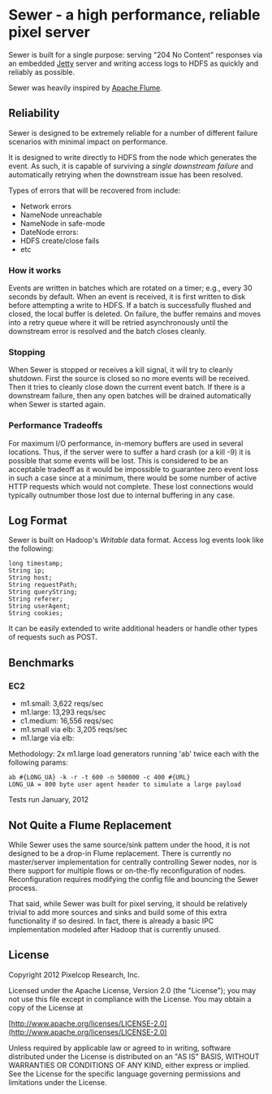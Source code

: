 # Sewer - a high performance, reliable pixel server

Sewer is built for a single purpose: serving "204 No Content" responses via an embedded [Jetty](http://www.eclipse.org/jetty/) server and writing access logs to HDFS as quickly and reliably as possible.

Sewer was heavily inspired by [Apache Flume](https://cwiki.apache.org/FLUME/).


## Reliability

Sewer is designed to be extremely reliable for a number of different failure scenarios with minimal impact on performance.

It is designed to write directly to HDFS from the node which generates the event. As such, it is capable of surviving a *single downstream failure* and automatically retrying when the downstream issue has been resolved.

Types of errors that will be recovered from include:

* Network errors
* NameNode unreachable
* NameNode in safe-mode
* DateNode errors:
* HDFS create/close fails
* etc

### How it works

Events are written in batches which are rotated on a timer; e.g., every 30 seconds by default. When an event is received, it is first written to disk before attempting a write to HDFS. If a batch is successfully flushed and closed, the local buffer is deleted. On failure, the buffer remains and moves into a retry queue where it will be retried asynchronously until the downstream error is resolved and the batch closes cleanly.

### Stopping

When Sewer is stopped or receives a kill signal, it will try to cleanly shutdown. First the source is closed so no more events will be received. Then it tries to cleanly close down the current event batch. If there is a downstream failure, then any open batches will be drained automatically when Sewer is started again.

### Performance Tradeoffs

For maximum I/O performance, in-memory buffers are used in several locations. Thus, if the server were to suffer a hard crash (or a kill -9) it is possible that some events will be lost. This is considered to be an acceptable tradeoff as it would be impossible to guarantee zero event loss in such a case since at a minimum, there would be some number of active HTTP requests which would not complete. These lost connections would typically outnumber those lost due to internal buffering in any case.

## Log Format

Sewer is built on Hadoop's *Writable* data format. Access log events look like the following:

    long timestamp;
    String ip;
    String host;
    String requestPath;
    String queryString;
    String referer;
    String userAgent;
    String cookies;

It can be easily extended to write additional headers or handle other types of requests such as POST.

## Benchmarks

### EC2

* m1.small:   3,622 reqs/sec
* m1.large:  13,293 reqs/sec
* c1.medium: 16,556 reqs/sec
* m1.small via elb:  3,205 reqs/sec
* m1.large via elb:

Methodology: 2x m1.large load generators running 'ab' twice each with the following params:

    ab #{LONG_UA} -k -r -t 600 -n 500000 -c 400 #{URL}
    LONG_UA = 800 byte user agent header to simulate a large payload

Tests run January, 2012

## Not Quite a Flume Replacement

While Sewer uses the same source/sink pattern under the hood, it is not designed to be a drop-in Flume replacement. There is currently no master/server implementation for centrally controlling Sewer nodes, nor is there support for multiple flows or on-the-fly reconfiguration of nodes. Reconfiguration requires modifying the config file and bouncing the Sewer process.

That said, while Sewer was built for pixel serving, it should be relatively trivial to add more sources and sinks and build some of this extra functionality if so desired. In fact, there is already a basic IPC implementation modeled after Hadoop that is currently unused.

## License

Copyright 2012 Pixelcop Research, Inc.

Licensed under the Apache License, Version 2.0 (the "License");
you may not use this file except in compliance with the License.
You may obtain a copy of the License at

[http://www.apache.org/licenses/LICENSE-2.0](http://www.apache.org/licenses/LICENSE-2.0)

Unless required by applicable law or agreed to in writing, software
distributed under the License is distributed on an "AS IS" BASIS,
WITHOUT WARRANTIES OR CONDITIONS OF ANY KIND, either express or implied.
See the License for the specific language governing permissions and
limitations under the License.
